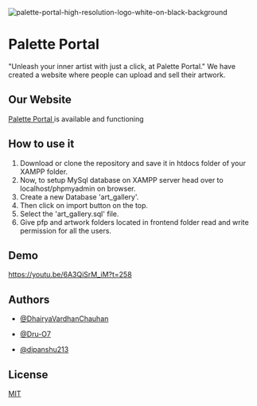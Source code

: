 ![palette-portal-high-resolution-logo-white-on-black-background](https://user-images.githubusercontent.com/96690913/235125670-244c8713-e85b-4b2e-b4de-73aad4800ca9.png)


# Palette Portal

"Unleash your inner artist with just a click, at Palette Portal."
We have created a website where people can upload and sell their artwork.






## Our Website

[Palette Portal ](http://paletteportal.rf.gd/frontend/register.php)is available and functioning


## How to use it
1. Download or clone the repository and save it in htdocs folder of your XAMPP folder.
2. Now, to setup MySql database on XAMPP server head over to localhost/phpmyadmin on browser.
3. Create a new Database 'art_gallery'.
4. Then click on import button on the top.
5. Select the 'art_gallery.sql' file.
6. Give pfp and artwork folders located in frontend folder read and write permission for all the users.

## Demo

https://youtu.be/6A3QiSrM_iM?t=258

## Authors

- [@DhairyaVardhanChauhan](https://github.com/DhairyaVardhanChauhan)

- [@Dru-O7](https://github.com/Dru-O7)

- [@dipanshu213](https://github.com/dipanshu213)

## License

[MIT](https://choosealicense.com/licenses/mit/)

